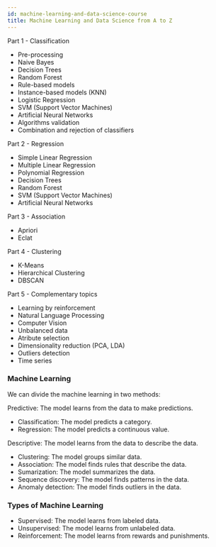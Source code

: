 ```yaml
---
id: machine-learning-and-data-science-course
title: Machine Learning and Data Science from A to Z
---
```


Part 1 - Classification

- Pre-processing
- Naive Bayes
- Decision Trees
- Random Forest
- Rule-based models
- Instance-based models (KNN)
- Logistic Regression
- SVM (Support Vector Machines)
- Artificial Neural Networks
- Algorithms validation
- Combination and rejection of classifiers

Part 2 - Regression

- Simple Linear Regression
- Multiple Linear Regression
- Polynomial Regression
- Decision Trees
- Random Forest
- SVM (Support Vector Machines)
- Artificial Neural Networks

Part 3 - Association

- Apriori
- Eclat

Part 4 - Clustering

- K-Means
- Hierarchical Clustering
- DBSCAN

Part 5 - Complementary topics

- Learning by reinforcement
- Natural Language Processing
- Computer Vision
- Unbalanced data
- Atribute selection
- Dimensionality reduction (PCA, LDA)
- Outliers detection
- Time series

### Machine Learning

We can divide the machine learning in two methods:

Predictive: The model learns from the data to make predictions.

- Classification: The model predicts a category.
- Regression: The model predicts a continuous value.

Descriptive: The model learns from the data to describe the data.

- Clustering: The model groups similar data.
- Association: The model finds rules that describe the data.
- Sumarization: The model summarizes the data.
- Sequence discovery: The model finds patterns in the data.
- Anomaly detection: The model finds outliers in the data.

### Types of Machine Learning

- Supervised: The model learns from labeled data.
- Unsupervised: The model learns from unlabeled data.
- Reinforcement: The model learns from rewards and punishments.
